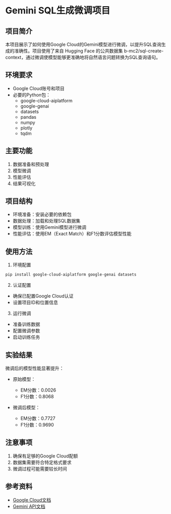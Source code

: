  # Gemini SQL生成微调项目

## 项目简介
本项目展示了如何使用Google Cloud的Gemini模型进行微调，以提升SQL查询生成的准确性。项目使用了来自 Hugging Face 的公共数据集 b-mc2/sql-create-context，通过微调使模型能够更准确地将自然语言问题转换为SQL查询语句。

## 环境要求
- Google Cloud账号和项目
- 必要的Python包：
  - google-cloud-aiplatform
  - google-genai
  - datasets
  - pandas
  - numpy
  - plotly
  - tqdm

## 主要功能
1. 数据准备和预处理
2. 模型微调
3. 性能评估
4. 结果可视化

## 项目结构
- 环境准备：安装必要的依赖包
- 数据处理：加载和处理SQL数据集
- 模型训练：使用Gemini模型进行微调
- 性能评估：使用EM（Exact Match）和F1分数评估模型性能

## 使用方法
1. 环境配置
```bash
pip install google-cloud-aiplatform google-genai datasets
```

2. 认证配置
- 确保已配置Google Cloud认证
- 设置项目ID和位置信息

3. 运行微调
- 准备训练数据
- 配置微调参数
- 启动训练任务

## 实验结果
微调后的模型性能显著提升：
- 原始模型：
  - EM分数：0.0026
  - F1分数：0.8068

- 微调后模型：
  - EM分数：0.7727
  - F1分数：0.9690

## 注意事项
1. 确保有足够的Google Cloud配额
2. 数据集需要符合特定格式要求
3. 微调过程可能需要较长时间

## 参考资料
- [Google Cloud文档](https://cloud.google.com/vertex-ai)
- [Gemini API文档](https://cloud.google.com/vertex-ai/docs/generative-ai/model-reference/gemini)
